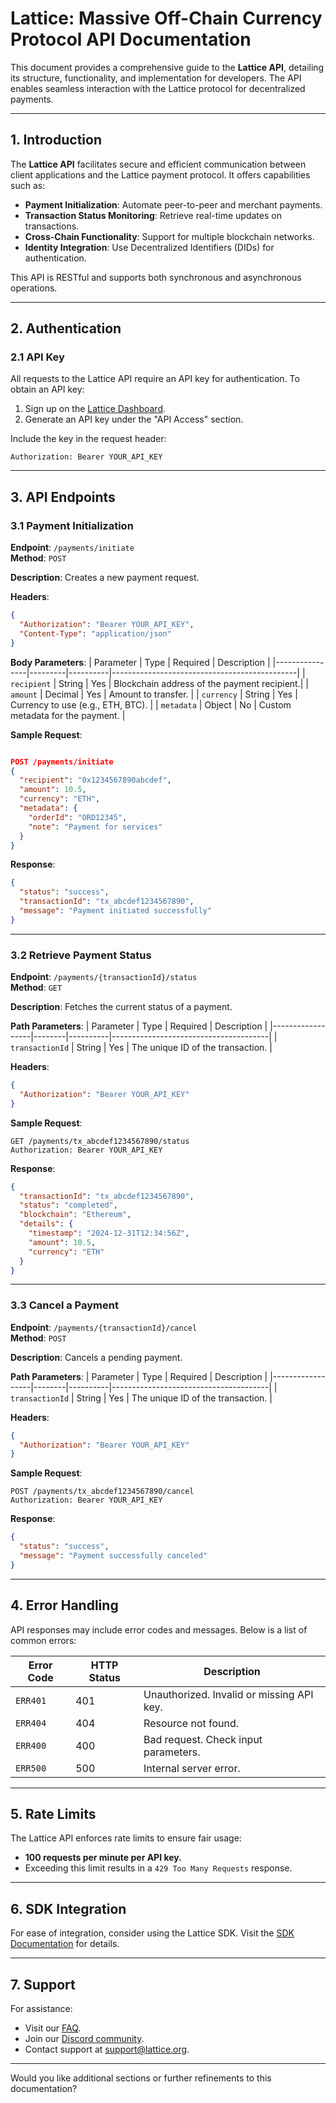 

# **Lattice: Massive Off-Chain Currency Protocol API Documentation**

This document provides a comprehensive guide to the **Lattice API**, detailing its structure, functionality, and implementation for developers. The API enables seamless interaction with the Lattice protocol for decentralized payments.

---

## **1. Introduction**

The **Lattice API** facilitates secure and efficient communication between client applications and the Lattice payment protocol. It offers capabilities such as:

- **Payment Initialization**: Automate peer-to-peer and merchant payments.
- **Transaction Status Monitoring**: Retrieve real-time updates on transactions.
- **Cross-Chain Functionality**: Support for multiple blockchain networks.
- **Identity Integration**: Use Decentralized Identifiers (DIDs) for authentication.

This API is RESTful and supports both synchronous and asynchronous operations.

---

## **2. Authentication**

### **2.1 API Key**
All requests to the Lattice API require an API key for authentication. To obtain an API key:
1. Sign up on the [Lattice Dashboard](https://dashboard.lattice.org).
2. Generate an API key under the "API Access" section.

Include the key in the request header:
```
Authorization: Bearer YOUR_API_KEY
```

---

## **3. API Endpoints**

### **3.1 Payment Initialization**
**Endpoint**: `/payments/initiate`  
**Method**: `POST`

**Description**: Creates a new payment request.

**Headers**:
```json
{
  "Authorization": "Bearer YOUR_API_KEY",
  "Content-Type": "application/json"
}
```

**Body Parameters**:
| Parameter      | Type    | Required | Description                                  |
|----------------|---------|----------|----------------------------------------------|
| `recipient`    | String  | Yes      | Blockchain address of the payment recipient.|
| `amount`       | Decimal | Yes      | Amount to transfer.                         |
| `currency`     | String  | Yes      | Currency to use (e.g., ETH, BTC).           |
| `metadata`     | Object  | No       | Custom metadata for the payment.            |

**Sample Request**:
```json

POST /payments/initiate
{
  "recipient": "0x1234567890abcdef",
  "amount": 10.5,
  "currency": "ETH",
  "metadata": {
    "orderId": "ORD12345",
    "note": "Payment for services"
  }
}
```

**Response**:
```json
{
  "status": "success",
  "transactionId": "tx_abcdef1234567890",
  "message": "Payment initiated successfully"
}
```

---

### **3.2 Retrieve Payment Status**
**Endpoint**: `/payments/{transactionId}/status`  
**Method**: `GET`

**Description**: Fetches the current status of a payment.

**Path Parameters**:
| Parameter        | Type   | Required | Description                           |
|------------------|--------|----------|---------------------------------------|
| `transactionId`  | String | Yes      | The unique ID of the transaction.    |

**Headers**:
```json
{
  "Authorization": "Bearer YOUR_API_KEY"
}
```

**Sample Request**:
```http
GET /payments/tx_abcdef1234567890/status
Authorization: Bearer YOUR_API_KEY
```

**Response**:
```json
{
  "transactionId": "tx_abcdef1234567890",
  "status": "completed",
  "blockchain": "Ethereum",
  "details": {
    "timestamp": "2024-12-31T12:34:56Z",
    "amount": 10.5,
    "currency": "ETH"
  }
}
```

---

### **3.3 Cancel a Payment**
**Endpoint**: `/payments/{transactionId}/cancel`  
**Method**: `POST`

**Description**: Cancels a pending payment.

**Path Parameters**:
| Parameter        | Type   | Required | Description                           |
|------------------|--------|----------|---------------------------------------|
| `transactionId`  | String | Yes      | The unique ID of the transaction.    |

**Headers**:
```json
{
  "Authorization": "Bearer YOUR_API_KEY"
}
```

**Sample Request**:
```http
POST /payments/tx_abcdef1234567890/cancel
Authorization: Bearer YOUR_API_KEY
```

**Response**:
```json
{
  "status": "success",
  "message": "Payment successfully canceled"
}
```

---

## **4. Error Handling**

API responses may include error codes and messages. Below is a list of common errors:

| Error Code | HTTP Status | Description                            |
|------------|-------------|----------------------------------------|
| `ERR401`   | 401         | Unauthorized. Invalid or missing API key. |
| `ERR404`   | 404         | Resource not found.                   |
| `ERR400`   | 400         | Bad request. Check input parameters.  |
| `ERR500`   | 500         | Internal server error.                |

---

## **5. Rate Limits**

The Lattice API enforces rate limits to ensure fair usage:
- **100 requests per minute per API key.**
- Exceeding this limit results in a `429 Too Many Requests` response.

---

## **6. SDK Integration**

For ease of integration, consider using the Lattice SDK. Visit the [SDK Documentation](https://sdk.lattice.org) for details.

---

## **7. Support**

For assistance:
- Visit our [FAQ](https://lattice.org/faq).
- Join our [Discord community](https://discord.gg/lattice).
- Contact support at [support@lattice.org](mailto:support@lattice.org).

---

Would you like additional sections or further refinements to this documentation?
